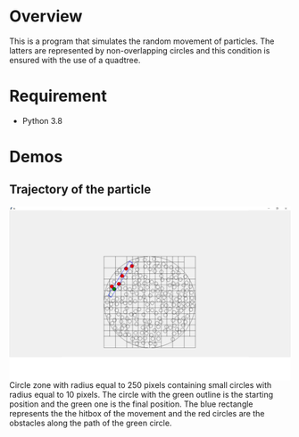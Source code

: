 # Overview
This is a program that simulates the random movement of particles. The latters are represented by non-overlapping circles and this condition is ensured with the use of a quadtree.

# Requirement
- Python 3.8

# Demos
## Trajectory of the particle
<div>
  <img src="Demo/particle_demo1.png" align="center">
</div>
Circle zone with radius equal to 250 pixels containing small circles with radius equal to 10 pixels. The circle with the green outline is the starting position and the green one is the final position. The blue rectangle represents the the hitbox of the movement and the red circles are the obstacles along the path of the green circle.
